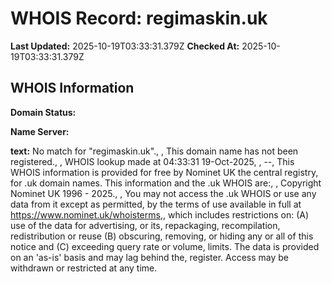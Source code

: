 # WHOIS Record: regimaskin.uk

**Last Updated:** 2025-10-19T03:33:31.379Z
**Checked At:** 2025-10-19T03:33:31.379Z

## WHOIS Information

**Domain Status:** 

**Name Server:** 

**text:** No match for "regimaskin.uk"., , This domain name has not been registered., , WHOIS lookup made at 04:33:31 19-Oct-2025, , --, This WHOIS information is provided for free by Nominet UK the central registry, for .uk domain names. This information and the .uk WHOIS are:, , Copyright Nominet UK 1996 - 2025., , You may not access the .uk WHOIS or use any data from it except as permitted, by the terms of use available in full at https://www.nominet.uk/whoisterms,, which includes restrictions on: (A) use of the data for advertising, or its, repackaging, recompilation, redistribution or reuse (B) obscuring, removing, or hiding any or all of this notice and (C) exceeding query rate or volume, limits. The data is provided on an 'as-is' basis and may lag behind the, register. Access may be withdrawn or restricted at any time.

